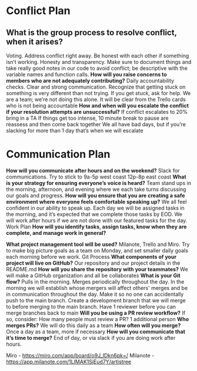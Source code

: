 # Conflict Plan

## What is the group process to resolve conflict, when it arises?
Voting. Address conflict right away. Be honest with each other if something isn’t working. Honesty and transparency. Make sure to document things and take really good notes in our code to avoid conflict; be descriptive with the variable names and function calls.
**How will you raise concerns to members who are not adequately contributing?**
Daily accountability checks. Clear and strong communication. Recognize that getting stuck on something is very different than not trying. If you get stuck, ask for help. We are a team; we’re not doing this alone. It will be clear from the Trello cards who is not being accountable
**How and when will you escalate the conflict if your resolution attempts are unsuccessful?**
If conflict escalates to 20% bring in a TA
If things get too intense, 10 minute break to pause are reassess and then come back together
We all have bad days, but if you’re slacking for more than 1 day that’s when we will escalate

# Communication Plan

**How will you communicate after hours and on the weekend?**
Slack for communications. Try to stick to 9a-5p west coast 12p-8p east coast
**What is your strategy for ensuring everyone’s voice is heard?**
Team stand ups in the morning, afternoon, and evening where we each take turns discussing our goals and progress.
**How will you ensure that you are creating a safe environment where everyone feels comfortable speaking up?**
We all feel confident in our ability to speak up.
Each day we will be assigned tasks in the morning, and it’s expected that we complete those tasks by EOD. We will work after hours if we are not done with our featured tasks for the day.
Work Plan
**How will you identify tasks, assign tasks, know when they are complete, and manage work in general?**

**What project management tool will be used?**
Milanote, Trello and Miro. Try to make big picture goals as a team on Monday, and set smaller daily goals each morning before we work.
Git Process
**What components of your project will live on GitHub?**
Our repository and our project details in the README.md
**How will you share the repository with your teammates?**
We will make a GitHub organization and all be collaborates
**What is your Git flow?**
Pulls in the morning. Merges periodically throughout the day. In the morning we will establish whose mergers will affect others' merges and be in communication throughout the day. Make it so no one can accidentally push to the main branch. Create a development branch that we will merge to before merging to the main branch. Have 1 reviewer before you can merge branches back to main
**Will you be using a PR review workflow?** If so, consider:
How many people must review a PR? 1 additional person
**Who merges PRs?** We will do this daily as a team
**How often will you merge?** Once a day as a team, more if necessary
**How will you communicate that it’s time to merge?** End of day, or via slack if you are doing work after hours.

Miro - https://miro.com/app/board/o9J_lDkn6pk=/
Milanote - https://app.milanote.com/1LIMAK1SjEud7Y/artistree 
